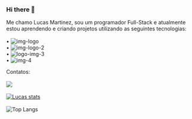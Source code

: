 ### Hi there  🚀

Me chamo Lucas Martinez, sou um programador Full-Stack e atualmente estou aprendendo e criando projetos utilizando as seguintes tecnologias:
<br>
<br>
• <img src="https://img.shields.io/badge/HTML5-E34F26?style=for-the-badge&logo=html5&logoColor=white" alt="img-logo" >
<br>
• <img src="https://img.shields.io/badge/CSS3-1572B6?style=for-the-badge&logo=css3&logoColor=white" alt="img-logo-2">
<br>
• <img src="https://img.shields.io/badge/JavaScript-F7DF1E?style=for-the-badge&logo=javascript&logoColor=black" alt="logo-img-3">
<br>
• <img src="https://img.shields.io/badge/React-20232A?style=for-the-badge&logo=react&logoColor=61DAFB" alt="img-4">
<br>

Contatos:
<br>
<br>
<a href="https://www.facebook.com/lucas.martinez.canto">
   <img src="https://img.shields.io/badge/Facebook-1877F2?style=for-the-badge&logo=facebook&logoColor=white">
   </a>
<br>
<br>
[![Lucas stats](https://github-readme-stats.vercel.app/api?username=LucMLC)](https://github.com/anuraghazra/github-readme-stats)
<br>
<br>
![Top Langs](https://github-readme-stats.vercel.app/api/top-langs/?username=LucMLC&langs_count=8)
